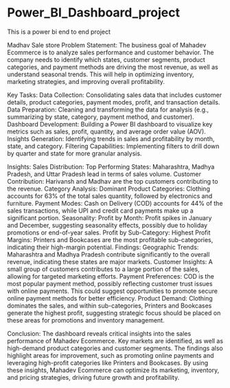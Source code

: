 # Power_BI_Dashboard_project

This is a power bi end to end project

Madhav Sale store
Problem Statement:
The business goal of Mahadev Ecommerce is to analyze sales performance and customer behavior. The company needs to identify which states, customer segments, product categories, and payment methods are driving the most revenue, as well as understand seasonal trends. This will help in optimizing inventory, marketing strategies, and improving overall profitability.

Key Tasks:
Data Collection: Consolidating sales data that includes customer details, product categories, payment modes, profit, and transaction details.
Data Preparation: Cleaning and transforming the data for analysis (e.g., summarizing by state, category, payment method, and customer).
Dashboard Development: Building a Power BI dashboard to visualize key metrics such as sales, profit, quantity, and average order value (AOV).
Insights Generation: Identifying trends in sales and profitability by month, state, and category.
Filtering Capabilities: Implementing filters to drill down by quarter and state for more granular analysis.

Insights:
Sales Distribution:
Top Performing States: Maharashtra, Madhya Pradesh, and Uttar Pradesh lead in terms of sales volume.
Customer Contribution: Harivansh and Madhav are the top customers contributing to the revenue.
Category Analysis:
Dominant Product Categories: Clothing accounts for 63% of the total sales quantity, followed by electronics and furniture.
Payment Modes: Cash on Delivery (COD) accounts for 44% of the sales transactions, while UPI and credit card payments make up a significant portion.
Seasonality:
Profit by Month: Profit spikes in January and December, suggesting seasonality effects, possibly due to holiday promotions or end-of-year sales.
Profit by Sub-Category:
Highest Profit Margins: Printers and Bookcases are the most profitable sub-categories, indicating their high-margin potential.
Findings:
Geographic Trends: Maharashtra and Madhya Pradesh contribute significantly to the overall revenue, indicating these states are major markets.
Customer Insights: A small group of customers contributes to a large portion of the sales, allowing for targeted marketing efforts.
Payment Preferences: COD is the most popular payment method, possibly reflecting customer trust issues with online payments. This could suggest opportunities to promote secure online payment methods for better efficiency.
Product Demand: Clothing dominates the sales, and within sub-categories, Printers and Bookcases generate the highest profit, suggesting strategic focus should be placed on these areas for promotions and inventory management.

Conclusion:
The dashboard reveals critical insights into the sales performance of Mahadev Ecommerce. Key markets are identified, as well as high-demand product categories and customer segments. The findings also highlight areas for improvement, such as promoting online payments and leveraging high-profit categories like Printers and Bookcases. By using these insights, Mahadev Ecommerce can optimize its marketing, inventory, and pricing strategies, driving future growth and profitability.

